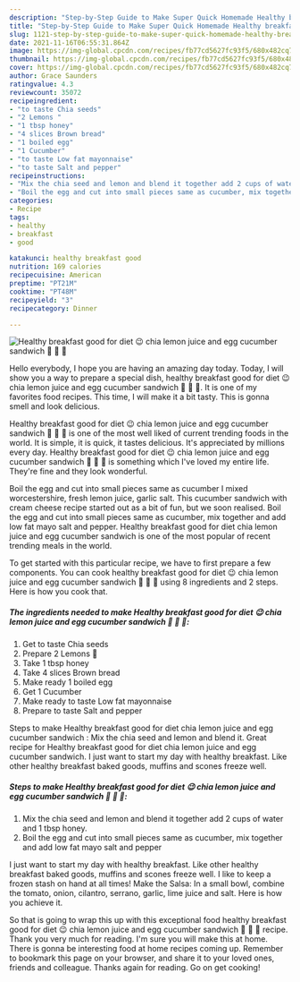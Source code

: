 ```yaml
---
description: "Step-by-Step Guide to Make Super Quick Homemade Healthy breakfast good for diet 😉 chia lemon juice and egg cucumber sandwich 🥪 🥒 🥚"
title: "Step-by-Step Guide to Make Super Quick Homemade Healthy breakfast good for diet 😉 chia lemon juice and egg cucumber sandwich 🥪 🥒 🥚"
slug: 1121-step-by-step-guide-to-make-super-quick-homemade-healthy-breakfast-good-for-diet-chia-lemon-juice-and-egg-cucumber-sandwich
date: 2021-11-16T06:55:31.864Z
image: https://img-global.cpcdn.com/recipes/fb77cd5627fc93f5/680x482cq70/healthy-breakfast-good-for-diet-chia-lemon-juice-and-egg-cucumber-sandwich-recipe-main-photo.jpg
thumbnail: https://img-global.cpcdn.com/recipes/fb77cd5627fc93f5/680x482cq70/healthy-breakfast-good-for-diet-chia-lemon-juice-and-egg-cucumber-sandwich-recipe-main-photo.jpg
cover: https://img-global.cpcdn.com/recipes/fb77cd5627fc93f5/680x482cq70/healthy-breakfast-good-for-diet-chia-lemon-juice-and-egg-cucumber-sandwich-recipe-main-photo.jpg
author: Grace Saunders
ratingvalue: 4.3
reviewcount: 35072
recipeingredient:
- "to taste Chia seeds"
- "2 Lemons "
- "1 tbsp honey"
- "4 slices Brown bread"
- "1 boiled egg"
- "1 Cucumber"
- "to taste Low fat mayonnaise"
- "to taste Salt and pepper"
recipeinstructions:
- "Mix the chia seed and lemon and blend it together add 2 cups of water and 1 tbsp honey."
- "Boil the egg and cut into small pieces same as cucumber, mix together and add low fat mayo salt and pepper"
categories:
- Recipe
tags:
- healthy
- breakfast
- good

katakunci: healthy breakfast good 
nutrition: 169 calories
recipecuisine: American
preptime: "PT21M"
cooktime: "PT48M"
recipeyield: "3"
recipecategory: Dinner

---
```



![Healthy breakfast good for diet 😉 chia lemon juice and egg cucumber sandwich 🥪 🥒 🥚](https://img-global.cpcdn.com/recipes/fb77cd5627fc93f5/680x482cq70/healthy-breakfast-good-for-diet-chia-lemon-juice-and-egg-cucumber-sandwich-recipe-main-photo.jpg)

Hello everybody, I hope you are having an amazing day today. Today, I will show you a way to prepare a special dish, healthy breakfast good for diet 😉 chia lemon juice and egg cucumber sandwich 🥪 🥒 🥚. It is one of my favorites food recipes. This time, I will make it a bit tasty. This is gonna smell and look delicious.

Healthy breakfast good for diet 😉 chia lemon juice and egg cucumber sandwich 🥪 🥒 🥚 is one of the most well liked of current trending foods in the world. It is simple, it is quick, it tastes delicious. It's appreciated by millions every day. Healthy breakfast good for diet 😉 chia lemon juice and egg cucumber sandwich 🥪 🥒 🥚 is something which I've loved my entire life. They're fine and they look wonderful.

Boil the egg and cut into small pieces same as cucumber I mixed worcestershire, fresh lemon juice, garlic salt. This cucumber sandwich with cream cheese recipe started out as a bit of fun, but we soon realised. Boil the egg and cut into small pieces same as cucumber, mix together and add low fat mayo salt and pepper. Healthy breakfast good for diet chia lemon juice and egg cucumber sandwich is one of the most popular of recent trending meals in the world.


To get started with this particular recipe, we have to first prepare a few components. You can cook healthy breakfast good for diet 😉 chia lemon juice and egg cucumber sandwich 🥪 🥒 🥚 using 8 ingredients and 2 steps. Here is how you cook that.

<!--inarticleads1-->

##### The ingredients needed to make Healthy breakfast good for diet 😉 chia lemon juice and egg cucumber sandwich 🥪 🥒 🥚:

1. Get to taste Chia seeds
1. Prepare 2 Lemons 🍋
1. Take 1 tbsp honey
1. Take 4 slices Brown bread
1. Make ready 1 boiled egg
1. Get 1 Cucumber
1. Make ready to taste Low fat mayonnaise
1. Prepare to taste Salt and pepper


Steps to make Healthy breakfast good for diet chia lemon juice and egg cucumber sandwich : Mix the chia seed and lemon and blend it. Great recipe for Healthy breakfast good for diet chia lemon juice and egg cucumber sandwich. I just want to start my day with healthy breakfast. Like other healthy breakfast baked goods, muffins and scones freeze well. 

<!--inarticleads2-->

##### Steps to make Healthy breakfast good for diet 😉 chia lemon juice and egg cucumber sandwich 🥪 🥒 🥚:

1. Mix the chia seed and lemon and blend it together add 2 cups of water and 1 tbsp honey.
1. Boil the egg and cut into small pieces same as cucumber, mix together and add low fat mayo salt and pepper


I just want to start my day with healthy breakfast. Like other healthy breakfast baked goods, muffins and scones freeze well. I like to keep a frozen stash on hand at all times! Make the Salsa: In a small bowl, combine the tomato, onion, cilantro, serrano, garlic, lime juice and salt. Here is how you achieve it. 

So that is going to wrap this up with this exceptional food healthy breakfast good for diet 😉 chia lemon juice and egg cucumber sandwich 🥪 🥒 🥚 recipe. Thank you very much for reading. I'm sure you will make this at home. There is gonna be interesting food at home recipes coming up. Remember to bookmark this page on your browser, and share it to your loved ones, friends and colleague. Thanks again for reading. Go on get cooking!
